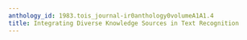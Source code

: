 ```yaml
---
anthology_id: 1983.tois_journal-ir0anthology0volumeA1A1.4
title: Integrating Diverse Knowledge Sources in Text Recognition
---
```

